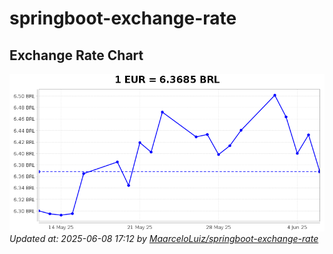 # springboot-exchange-rate

<!-- EXCHANGE-RATE-START -->
## Exchange Rate Chart

![Exchange Rate Chart](charts/chart.png)*Updated at: 2025-06-08 17:12 by [MaarceloLuiz/springboot-exchange-rate](https://github.com/MaarceloLuiz/springboot-exchange-rate)*


<!-- EXCHANGE-RATE-END -->